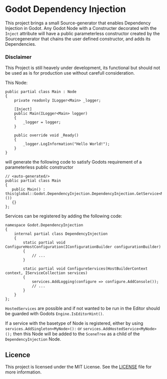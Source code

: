 # Godot Dependency Injection

This project brings a small Source-generator that enables Dependency Injection in Godot.
Any Godot Node with a Constructer decorated with the `Ìnject` attribute will have a public parameterless
constructor created by the Sourcegenerator that chains the user defined constructor, and adds its Dependencies.

### Disclaimer
This Project is still heavely under development, its functional but should not be used as is for production use without carefull consideration.

This Node:
```
public partial class Main : Node
{
    private readonly ILogger<Main> _logger;

    [Inject]
    public Main(ILogger<Main> logger)
    {
        _logger = logger;
    }

    public override void _Ready()
    {
        _logger.LogInformation("Hello World!");
    }
}
```
will generate the following code to satisfy Godots requirement of a parameterless public constructor
```
// <auto-generated/>
public partial class Main
{
   public Main() : this(global::Godot.DependencyInjection.DependencyInjection.GetService<Microsoft.Extensions.Logging.ILogger<Main>>())
   {} 
};
```

Services can be registered by adding the following code:

```
namespace Godot.DependencyInjection
{
    internal partial class DependencyInjection
    {
        static partial void ConfigureHostConfiguration(IConfigurationBuilder configurationBuilder)
        {
            // ...
        }

        static partial void ConfigureServices(HostBuilderContext context, IServiceCollection services)
        {
            services.AddLogging(configure => configure.AddConsole());
            // ...
        }
    }
};
```

`HostedServices` are possible and if not wanted to be run in the Editor should be guarded with Godots `Engine.IsEditorHint()`.

If a service with the basetype of Node is registered, either by using `services.AddSingleton<MyNode>():` or `services.AddHostedService<MyNode>();`
then this Node will be added to the `SceneTree` as a child of the `DependencyInjection` Node.

## Licence
This project is licensed under the MIT License. See the [LICENSE](https://github.com/Skerga/Godot.DependencyInjection/blob/main/LICENSE) file for more information.